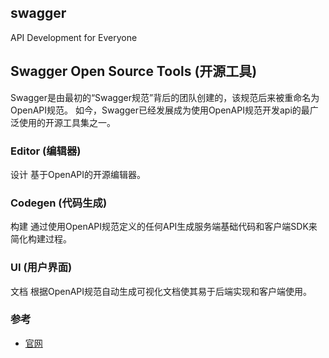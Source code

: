 swagger
-------------
API Development
for Everyone

## Swagger Open Source Tools (开源工具)
Swagger是由最初的“Swagger规范”背后的团队创建的，该规范后来被重命名为OpenAPI规范。
如今，Swagger已经发展成为使用OpenAPI规范开发api的最广泛使用的开源工具集之一。

### Editor (编辑器)
设计
基于OpenAPI的开源编辑器。

### Codegen (代码生成)
构建
通过使用OpenAPI规范定义的任何API生成服务端基础代码和客户端SDK来简化构建过程。

### UI (用户界面)
文档
根据OpenAPI规范自动生成可视化文档使其易于后端实现和客户端使用。

### 参考
 - [官网](https://swagger.io/)